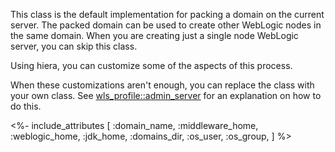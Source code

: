 This class is the default implementation for packing a domain on the current server. The packed domain can be used to create other WebLogic nodes in the same domain. When you are creating just a single node WebLogic server, you can skip this class.

Using hiera, you can customize some of the aspects of this process.

When these customizations aren't enough, you can replace the class with your own class. See [wls_profile::admin_server](./admin_server.html) for an explanation on how to do this.


<%- include_attributes [
  :domain_name,
  :middleware_home,
  :weblogic_home,
  :jdk_home,
  :domains_dir,
  :os_user,
  :os_group,
] %>
